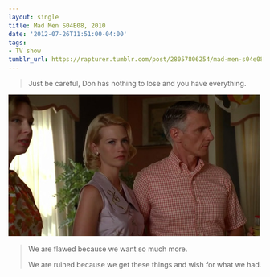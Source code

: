 ```yaml
---
layout: single
title: Mad Men S04E08, 2010
date: '2012-07-26T11:51:00-04:00'
tags:
- TV show
tumblr_url: https://rapturer.tumblr.com/post/28057806254/mad-men-s04e08-2010
---
```

> Just be careful, Don has nothing to lose and you have everything.

![](/assets/img/tumblr_m7rzgtbuio1r0cnr9.jpg)

> We are flawed because we want so much more.
> 
> We are ruined because we get these things and wish for what we had.

